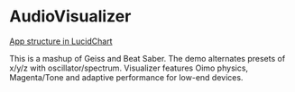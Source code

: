 # AudioVisualizer

[App structure in LucidChart](//lucid.app/documents/embeddedchart/d9ac4c82-8cb8-43d2-bd67-c0f5438e2086)

This is a mashup of Geiss and Beat Saber. The demo alternates presets of x/y/z with oscillator/spectrum. Visualizer features Oimo physics, Magenta/Tone and adaptive performance for low-end devices.
